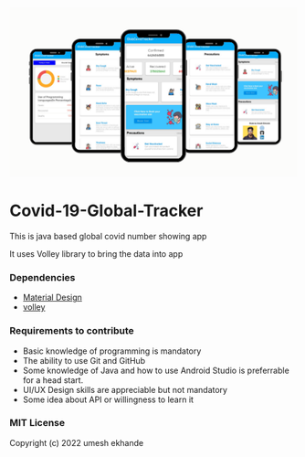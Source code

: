 ![This is an image](https://github.com/Umeshekh/Covid-19-Global-Tracker/blob/master/images/Untitled%20design.png)

# Covid-19-Global-Tracker

<p> This is java based global covid number showing app </p>
<p> It uses Volley library to bring the data into app </p>

### Dependencies 
* [Material Design](https://github.com/material-components/material-components-android)
* [volley](https://github.com/google/volley)
  
### Requirements to contribute
* Basic knowledge of programming is mandatory
* The ability to use Git and GitHub
* Some knowledge of Java and how to use Android Studio is preferrable for a head start.
* UI/UX Design skills are appreciable but not mandatory
* Some idea about API or willingness to learn it

### MIT License
Copyright (c) 2022 umesh ekhande

